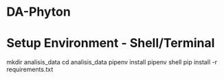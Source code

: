# DA-Phyton
# Setup Environment - Shell/Terminal
mkdir analisis_data
cd analisis_data
pipenv install
pipenv shell
pip install -r requirements.txt
